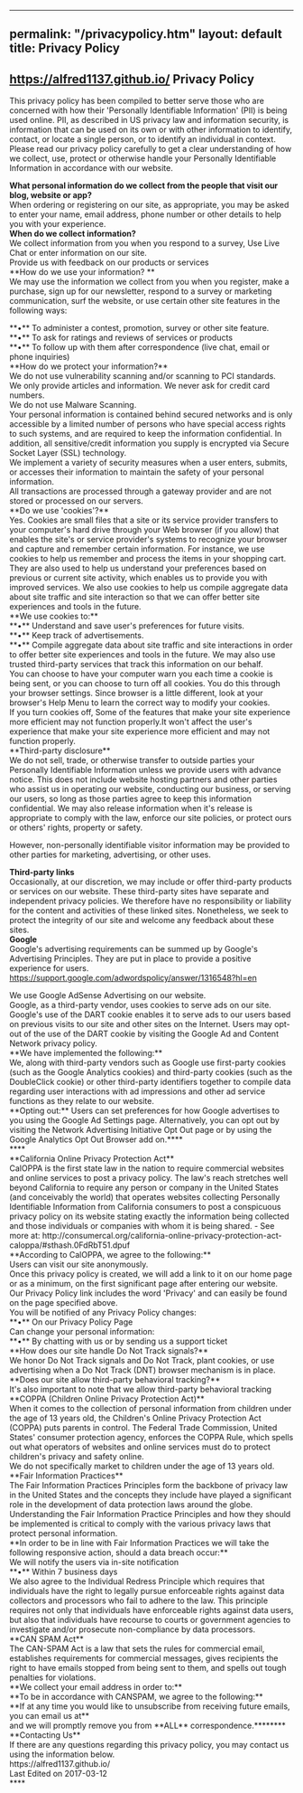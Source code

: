  ---
 permalink: "/privacypolicy.htm" 
 layout: default
 title: Privacy Policy
 ---

## https://alfred1137.github.io/ Privacy Policy ##
This privacy policy has been compiled to better serve those who are concerned with how their 'Personally Identifiable Information' (PII) is being used online. PII, as described in US privacy law and information security, is information that can be used on its own or with other information to identify, contact, or locate a single person, or to identify an individual in context. Please read our privacy policy carefully to get a clear understanding of how we collect, use, protect or otherwise handle your Personally Identifiable Information in accordance with our website.
<span id="infoCo"></span><div class="grayText">**What personal information do we collect from the people that visit our blog, website or app?**</div><div class="innerText">When ordering or registering on our site, as appropriate, you may be asked to enter your name, email address, phone number  or other details to help you with your experience.</div><div class="grayText">**When do we collect information?**</div><div class="innerText">We collect information from you when you respond to a survey, Use Live Chat or enter information on our site.</div>
Provide us with feedback on our products or services  <span id="infoUs"></span><div class="grayText">**How do we use your information? **</div><div class="innerText"> We may use the information we collect from you when you register, make a purchase, sign up for our newsletter, respond to a survey or marketing communication, surf the website, or use certain other site features in the following ways:

</div><div class="innerText">**•** To administer a contest, promotion, survey or other site feature.</div><div class="innerText">**•** To ask for ratings and reviews of services or products</div><div class="innerText">**•** To follow up with them after correspondence (live chat, email or phone inquiries)</div><span id="infoPro"></span><div class="grayText">**How do we protect your information?**</div><div class="innerText">We do not use vulnerability scanning and/or scanning to PCI standards.</div><div class="innerText">We only provide articles and information. We never ask for credit card numbers.</div><div class="innerText">We do not use Malware Scanning.

</div><div class="innerText">Your personal information is contained behind secured networks and is only accessible by a limited number of persons who have special access rights to such systems, and are required to keep the information confidential. In addition, all sensitive/credit information you supply is encrypted via Secure Socket Layer (SSL) technology. </div><div class="innerText">We implement a variety of security measures when a user enters, submits, or accesses their information to maintain the safety of your personal information.</div><div class="innerText">All transactions are processed through a gateway provider and are not stored or processed on our servers.</div><span id="coUs"></span><div class="grayText">**Do we use 'cookies'?**</div><div class="innerText">Yes. Cookies are small files that a site or its service provider transfers to your computer's hard drive through your Web browser (if you allow) that enables the site's or service provider's systems to recognize your browser and capture and remember certain information. For instance, we use cookies to help us remember and process the items in your shopping cart. They are also used to help us understand your preferences based on previous or current site activity, which enables us to provide you with improved services. We also use cookies to help us compile aggregate data about site traffic and site interaction so that we can offer better site experiences and tools in the future.</div><div class="innerText">
**We use cookies to:**</div><div class="innerText">**•** Understand and save user's preferences for future visits.</div><div class="innerText">**•** Keep track of advertisements.</div><div class="innerText">**•** Compile aggregate data about site traffic and site interactions in order to offer better site experiences and tools in the future. We may also use trusted third-party services that track this information on our behalf.</div><div class="innerText">
You can choose to have your computer warn you each time a cookie is being sent, or you can choose to turn off all cookies. You do this through your browser settings. Since browser is a little different, look at your browser's Help Menu to learn the correct way to modify your cookies.
</div><div class="innerText">If you turn cookies off, Some of the features that make your site experience more efficient may not function properly.It won't affect the user's experience that make your site experience more efficient and may not function properly.</div><span id="trDi"></span><div class="grayText">**Third-party disclosure**</div><div class="innerText">We do not sell, trade, or otherwise transfer to outside parties your Personally Identifiable Information unless we provide users with advance notice. This does not include website hosting partners and other parties who assist us in operating our website, conducting our business, or serving our users, so long as those parties agree to keep this information confidential. We may also release information when it's release is appropriate to comply with the law, enforce our site policies, or protect ours or others' rights, property or safety. 

 However, non-personally identifiable visitor information may be provided to other parties for marketing, advertising, or other uses. </div><span id="trLi"></span><div class="grayText">**Third-party links**</div><div class="innerText">Occasionally, at our discretion, we may include or offer third-party products or services on our website. These third-party sites have separate and independent privacy policies. We therefore have no responsibility or liability for the content and activities of these linked sites. Nonetheless, we seek to protect the integrity of our site and welcome any feedback about these sites.</div><span id="gooAd"></span><div class="blueText">**Google**</div><div class="innerText">Google's advertising requirements can be summed up by Google's Advertising Principles. They are put in place to provide a positive experience for users. https://support.google.com/adwordspolicy/answer/1316548?hl=en 

</div><div class="innerText">We use Google AdSense Advertising on our website.</div><div class="innerText">
Google, as a third-party vendor, uses cookies to serve ads on our site. Google's use of the DART cookie enables it to serve ads to our users based on previous visits to our site and other sites on the Internet. Users may opt-out of the use of the DART cookie by visiting the Google Ad and Content Network privacy policy.
</div><div class="innerText">
**We have implemented the following:**</div><div class="innerText">We, along with third-party vendors such as Google use first-party cookies (such as the Google Analytics cookies) and third-party cookies (such as the DoubleClick cookie) or other third-party identifiers together to compile data regarding user interactions with ad impressions and other ad service functions as they relate to our website. </div><div class="innerText">
**Opting out:**					Users can set preferences for how Google advertises to you using the Google Ad Settings page. Alternatively, you can opt out by visiting the Network Advertising Initiative Opt Out page or by using the Google Analytics Opt Out Browser add on.****</div>****<span id="calOppa"></span><div class="blueText">**California Online Privacy Protection Act**</div><div class="innerText">CalOPPA is the first state law in the nation to require commercial websites and online services to post a privacy policy.  The law's reach stretches well beyond California to require any person or company in the United States (and conceivably the world) that operates websites collecting Personally Identifiable Information from California consumers to post a conspicuous privacy policy on its website stating exactly the information being collected and those individuals or companies with whom it is being shared. -  See more at: http://consumercal.org/california-online-privacy-protection-act-caloppa/#sthash.0FdRbT51.dpuf
</div><div class="innerText">
**According to CalOPPA, we agree to the following:**
</div><div class="innerText">Users can visit our site anonymously.</div><div class="innerText">Once this privacy policy is created, we will add a link to it on our home page or as a minimum, on the first significant page after entering our website.
</div><div class="innerText">Our Privacy Policy link includes the word 'Privacy' and can easily be found on the page specified above.</div><div class="innerText">
You will be notified of any Privacy Policy changes:</div><div class="innerText">**•** On our Privacy Policy Page
</div><div class="innerText">Can change your personal information:</div><div class="innerText">**•** By chatting with us or by sending us a support ticket</div><div class="innerText">
**How does our site handle Do Not Track signals?**
</div><div class="innerText">We honor Do Not Track signals and Do Not Track, plant cookies, or use advertising when a Do Not Track (DNT) browser mechanism is in place. </div><div class="innerText">
**Does our site allow third-party behavioral tracking?**
</div><div class="innerText">It's also important to note that we allow third-party behavioral tracking</div><span id="coppAct"></span><div class="blueText">**COPPA (Children Online Privacy Protection Act)**</div><div class="innerText">When it comes to the collection of personal information from children under the age of 13 years old, the Children's Online Privacy Protection Act (COPPA) puts parents in control.  The Federal Trade Commission, United States' consumer protection agency, enforces the COPPA Rule, which spells out what operators of websites and online services must do to protect children's privacy and safety online.

</div><div class="innerText">We do not specifically market to children under the age of 13 years old.</div><span id="ftcFip"></span><div class="blueText">**Fair Information Practices**</div><div class="innerText">The Fair Information Practices Principles form the backbone of privacy law in the United States and the concepts they include have played a significant role in the development of data protection laws around the globe. Understanding the Fair Information Practice Principles and how they should be implemented is critical to comply with the various privacy laws that protect personal information.

</div><div class="innerText">**In order to be in line with Fair Information Practices we will take the following responsive action, should a data breach occur:**</div><div class="innerText">We will notify the users via in-site notification</div><div class="innerText">**•** Within 7 business days</div><div class="innerText">
We also agree to the Individual Redress Principle which requires that individuals have the right to legally pursue enforceable rights against data collectors and processors who fail to adhere to the law. This principle requires not only that individuals have enforceable rights against data users, but also that individuals have recourse to courts or government agencies to investigate and/or prosecute non-compliance by data processors.</div><span id="canSpam"></span><div class="blueText">**CAN SPAM Act**</div><div class="innerText">The CAN-SPAM Act is a law that sets the rules for commercial email, establishes requirements for commercial messages, gives recipients the right to have emails stopped from being sent to them, and spells out tough penalties for violations.

</div><div class="innerText">**We collect your email address in order to:**</div><div class="innerText">
**To be in accordance with CANSPAM, we agree to the following:**</div><div class="innerText">**If at any time you would like to unsubscribe from receiving future emails, you can email us at**</div> and we will promptly remove you from **ALL** correspondence.********<span id="ourCon"></span>
<div class="blueText">**Contacting Us**</div>
<div class="innerText">If there are any questions regarding this privacy policy, you may contact us using the information below.

</div><div class="innerText">https://alfred1137.github.io/</div><div class="innerText">
Last Edited on 2017-03-12</div>****
